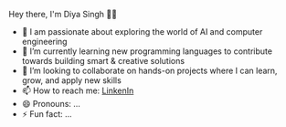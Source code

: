 Hey there, I'm Diya Singh 🙋‍♀️
- 🚀 I am passionate about exploring the world of AI and computer engineering
- 🌱 I’m currently learning new programming languages to contribute towards building smart & creative solutions
- 🤝 I’m looking to collaborate on hands-on projects where I can learn, grow, and apply new skills
- 📫 How to reach me: [LinkenIn](www.linkedin.com/in/diya-singh-1323232a7)
- 😄 Pronouns: ...
- ⚡ Fun fact: ...

<!---
DiyaSingh-tech/DiyaSingh-tech is a ✨ special ✨ repository because its `README.md` (this file) appears on your GitHub profile.
You can click the Preview link to take a look at your changes.
--->

